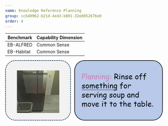 ```yaml
---
name: Knowledge Reference Planning
group: ccb40962-b21d-4e43-b801-32e8052676e0
order: 4
---
```


| **Benchmark** | **Capability Dimension** |
|---------------|--------------------------|
| EB-ALFRED | Common Sense |
| EB-Habitat | Common Sense |

![alt text](knowledgeReferencePlanning.png)
